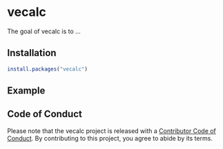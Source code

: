 
<!-- README.md is generated from README.Rmd. Please edit that file -->

# vecalc

<!-- badges: start -->
<!-- badges: end -->

The goal of vecalc is to …

## Installation

``` r
install.packages("vecalc")
```

## Example

## Code of Conduct

Please note that the vecalc project is released with a [Contributor Code
of
Conduct](https://contributor-covenant.org/version/2/0/CODE_OF_CONDUCT.html).
By contributing to this project, you agree to abide by its terms.
